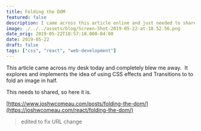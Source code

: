 ```yaml
---
title: Folding the DOM
featured: false
description: I came across this article online and just needed to share it.
image: ./../../assets/blog/Screen-Shot-2019-05-22-at-18.52.56.png
date_orig: 2019-05-22T18:57:18.000-04:00
date: 2019-05-22
draft: false
tags: ["css", "react", "web-development"]
---
```


This article came across my desk today and completely blew me away.  It explores and implements the idea of using CSS effects and Transitions to to fold an image in half.

This needs to shared, so here it is.

[https://www.joshwcomeau.com/posts/folding-the-dom/](https://joshwcomeau.com/react/folding-the-dom/)

> edited to fix URL change
